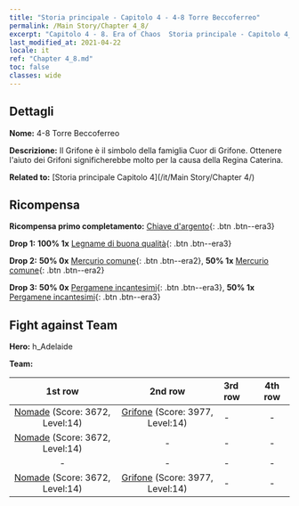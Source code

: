 ```yaml
---
title: "Storia principale - Capitolo 4 - 4-8 Torre Beccoferreo"
permalink: /Main Story/Chapter 4_8/
excerpt: "Capitolo 4 - 8. Era of Chaos  Storia principale - Capitolo 4_8. 4-8 Torre Beccoferreo"
last_modified_at: 2021-04-22
locale: it
ref: "Chapter 4_8.md"
toc: false
classes: wide
---
```


## Dettagli

 **Nome:** 4-8 Torre Beccoferreo

 **Descrizione:** Il Grifone è il simbolo della famiglia Cuor di Grifone. Ottenere l'aiuto dei Grifoni significherebbe molto per la causa della Regina Caterina.

 **Related to:** [Storia principale Capitolo 4](/it/Main Story/Chapter 4/)

## Ricompensa

 **Ricompensa primo completamento:** [Chiave d'argento](/ItemsIT/con_693/){: .btn .btn--era3}

 **Drop 1:** **100% 1x** [Legname di buona qualità](/ItemsIT/mat_13/){: .btn .btn--era3}

 **Drop 2:** **50% 0x** [Mercurio comune](/ItemsIT/mat_8/){: .btn .btn--era2}, **50% 1x** [Mercurio comune](/ItemsIT/mat_8/){: .btn .btn--era2}

 **Drop 3:** **50% 0x** [Pergamene incantesimi](/ItemsIT/con_694/){: .btn .btn--era3}, **50% 1x** [Pergamene incantesimi](/ItemsIT/con_694/){: .btn .btn--era3}


## Fight against Team
 **Hero:** h_Adelaide

 **Team:**


  | 1st row | 2nd row | 3rd row | 4th row |
  |:----:|:----:|:----|:----:|
  | [Nomade](/it/units/Nomad/) (Score: 3672, Level:14)  | [Grifone](/it/units/Griffin/) (Score: 3977, Level:14)  | - | - |
  | [Nomade](/it/units/Nomad/) (Score: 3672, Level:14)  | - | - | - |
  | - | - | - | - |
  | [Nomade](/it/units/Nomad/) (Score: 3672, Level:14)  | [Grifone](/it/units/Griffin/) (Score: 3977, Level:14)  | - | - |


